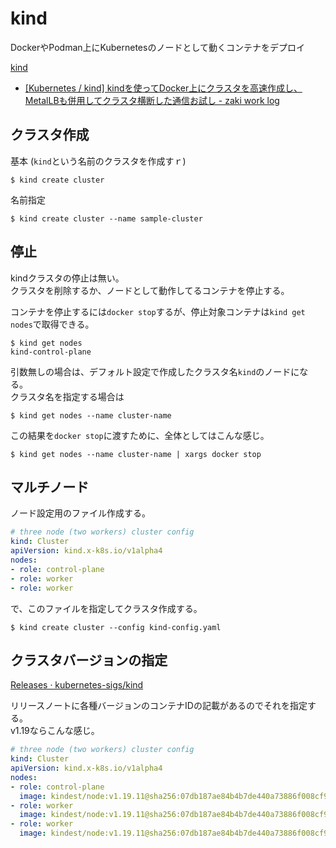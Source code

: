 # kind

DockerやPodman上にKubernetesのノードとして動くコンテナをデプロイ

[kind](https://kind.sigs.k8s.io/)

- [[Kubernetes / kind] kindを使ってDocker上にクラスタを高速作成し、MetalLBも併用してクラスタ横断した通信お試し - zaki work log](https://zaki-hmkc.hatenablog.com/entry/2020/08/01/135922)

## クラスタ作成

基本 (`kind`という名前のクラスタを作成すｒ)

```console
$ kind create cluster
```

名前指定

```console
$ kind create cluster --name sample-cluster
```

## 停止

kindクラスタの停止は無い。  
クラスタを削除するか、ノードとして動作してるコンテナを停止する。

コンテナを停止するには`docker stop`するが、停止対象コンテナは`kind get nodes`で取得できる。

```console
$ kind get nodes
kind-control-plane
```

引数無しの場合は、デフォルト設定で作成したクラスタ名`kind`のノードになる。  
クラスタ名を指定する場合は

```console
$ kind get nodes --name cluster-name
```

この結果を`docker stop`に渡すために、全体としてはこんな感じ。

```console
$ kind get nodes --name cluster-name | xargs docker stop
```

## マルチノード

ノード設定用のファイル作成する。

```yaml
# three node (two workers) cluster config
kind: Cluster
apiVersion: kind.x-k8s.io/v1alpha4
nodes:
- role: control-plane
- role: worker
- role: worker
```

で、このファイルを指定してクラスタ作成する。

```console
$ kind create cluster --config kind-config.yaml
```

## クラスタバージョンの指定

[Releases · kubernetes-sigs/kind](https://github.com/kubernetes-sigs/kind/releases)

リリースノートに各種バージョンのコンテナIDの記載があるのでそれを指定する。  
v1.19ならこんな感じ。

```yaml
# three node (two workers) cluster config
kind: Cluster
apiVersion: kind.x-k8s.io/v1alpha4
nodes:
- role: control-plane
  image: kindest/node:v1.19.11@sha256:07db187ae84b4b7de440a73886f008cf903fcf5764ba8106a9fd5243d6f32729
- role: worker
  image: kindest/node:v1.19.11@sha256:07db187ae84b4b7de440a73886f008cf903fcf5764ba8106a9fd5243d6f32729
- role: worker
  image: kindest/node:v1.19.11@sha256:07db187ae84b4b7de440a73886f008cf903fcf5764ba8106a9fd5243d6f32729
```
